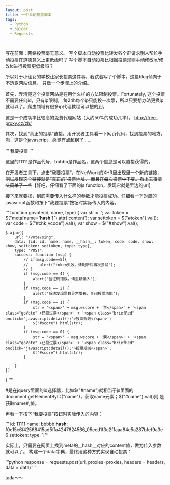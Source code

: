 ```yaml
---
layout: post
title: 一个自动投票脚本
tags:
  - Python
  - Spider
  - Requests

---
```


写在前面：网络投票毫无意义。
写个脚本自动投票比转发各个群请求别人帮忙手动投票在道德意义上更低级吗？
写个脚本自动投票比根据投票规则手动修改ip/修改id进行投票更低级吗？

所以对于小侄女的学校让家长投票这件事，我试着写了个脚本。这篇blog倾向于不透露网站信息，
只做一个步骤上的介绍。

首先，弄清楚这个投票网站是在用什么样的方法限制投票。Fortunately, 这个投票不需要任何id，只有ip限制，
每24h每个ip只能投一次票，所以只要想办法更换ip就可以了。爬虫领域有很多ip代理教程可以搜的到。

这是一个成功率比较高的免费代理网站（大约50%的成功几率）。
http://free-proxy.cz/zh/

其次，找到“真正的投票”链接。用开发者工具看一下网页代码，找到投票的地方，呃，这是个javascript，感觉有点超纲了……

‘’‘
<span class="goVote" value="" onclick="javascript:govote('11111','bbbbb','1');">我要投票</span>
’‘’

这里的11111是作品代号，bbbbb是作品名，这两个信息是可以直接获得的。

~~在开发者工具下，点击“我要投票”，在NetWork的XHR里出现里一个新的链接，测试发现这个链接就是“真正的”投票地址，
而且在每次投票中不变。看上去事情又简单了一些~~【好吧，仔细看了下面的js function，发现它就是里边的url】

接下来就要找，到底需要传入什么样的参数才能投票成功。仔细看一下对应的javascript函数和按下“我要投票”按钮时实际传入的内容。

‘’‘
function govote(id, name, type) {
    var str = '';
    var token = $("meta[name='__hash__']").attr('content');
    var settoken = $("#token").val();
    var code = $("#chk_vcode").val();
    var show = $("#show").val();

    $.ajax({
        url: "/vote/sing",          
        data: {id: id, name: name, __hash__: token, code: code, show: show, settoken: settoken, type: type},
        type: "POST",
        success: function (msg) {
            // if(msg.code==5){
            //     alert("token失效，请刷新后再次尝试");
            // }
            if (msg.code == 4) {
                alert("验证码错误，请重新输入");
            }
            if (msg.code == 2) {
                alert("系统发现票数异常增长，关闭投票功能");
            }
            if (msg.code == 1) {
                str = '<span>' + msg.wscore + '票</span>' + '<span class="goVote" >已投过票</span>' + '<span class="briefRed" onclick="javascript:detail();">投票规则</span>';
                $("#score").html(str);
            }
            if (msg.code == 0) {
                str = '<span>' + msg.wscore + '票</span>' + '<span class="goVote" >已投过票</span>' + '<span class="briefRed" onclick="javascript:detail();">投票规则</span>';
                $("#score").html(str);
            }

        }
    })
}
’‘’‘

#是在jquery里面的id选择器，比如$("#name")就相当于js里面的document.getElementByID("name")，获取name元素；$("#name").val()则
是获取name的值。

再看一下按下“我要投票”按钮时实际传入的内容：

‘’‘
id: 11111
name: bbbbb
__hash__: f0e15c6f42568415ad5ffa4247624566_05ecd1f3c2f1aaa84e5a287bfef9a3e6
settoken: 
type: 1
’‘’

实际上，只需要在网页上找到meta的__hash__对应的content值，做为传入参数就可以了。
构建一个data字典，最终用这种方式实现自动投票：

’‘’python
response = requests.post(url, proxies=proxies, headers = headers, data = data)
‘’‘

tada～～
